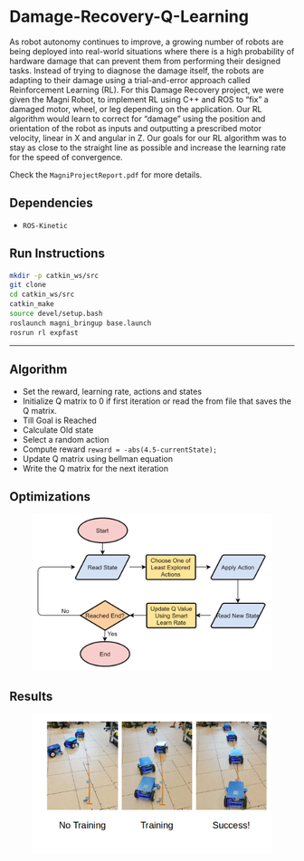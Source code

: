 # Damage-Recovery-Q-Learning

As robot autonomy continues to improve, a growing number of robots are being deployed into real-world situations where there is a high probability of hardware damage that can prevent them from performing their designed tasks. Instead of trying to diagnose the damage itself, the robots are adapting to their damage using a trial-and-error approach called Reinforcement Learning (RL). For this Damage Recovery project, we were given the Magni Robot, to implement RL using C++ and ROS to “fix” a damaged motor, wheel, or leg depending on the application. Our RL algorithm would learn to correct for “damage” using the position and orientation of the robot as inputs and outputting a prescribed motor velocity, linear in X and angular in Z. Our goals for our RL algorithm was to stay as close to the straight line as possible and increase the learning rate for the speed of convergence.

Check the  `MagniProjectReport.pdf` for more details.


## Dependencies


* `ROS-Kinetic`



## Run Instructions

```bash
mkdir -p catkin_ws/src
git clone 
cd catkin_ws/src
catkin_make
source devel/setup.bash
roslaunch magni_bringup base.launch
rosrun rl expfast

```
---
## Algorithm

* Set the reward, learning rate, actions and states
* Initialize Q matrix to 0 if first iteration or read the from file that saves the Q matrix.
* Till Goal is Reached
 * Calculate Old state
 * Select a random action 
 * Compute reward   `reward = -abs(4.5-currentState);`
 * Update Q matrix using bellman equation
* Write the Q matrix for the next iteration
 
## Optimizations

<figure>
 <img src="./Images/op.png" width="712" alt="Combined Image" />
 <figcaption>
 <p></p> 
 </figcaption>
</figure>



## Results

<figure>
 <img src="./Images/result.png" width="712" alt="Combined Image" />
 <figcaption>
 <p></p> 
 </figcaption>
</figure>







